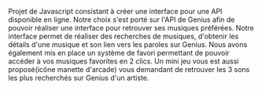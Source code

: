 Projet de Javascript consistant à créer une interface pour une API disponible en ligne.
Notre choix s'est porté sur l'API de Genius afin de pouvoir réaliser une interface pour retrouver ses musiques préférées.
Notre interface permet de réaliser des recherches de musiques, d'obtenir les détails d'une musique et son lien vers les paroles sur Genius. 
Nous avons également mis en place un système de favori permettant de pouvoir accéder à vos musiques favorites en 2 clics.
Un mini jeu vous est aussi proposé(icône manette d'arcade) vous demandant de retrouver les 3 sons les plus recherchés sur Genius d'un artiste.
